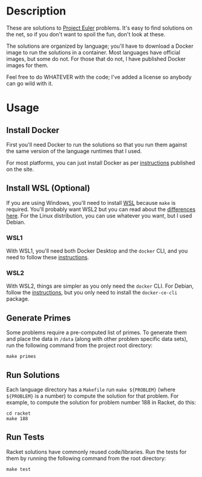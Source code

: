 # Description

These are solutions to [Project Euler](https://projecteuler.net/) problems.
It's easy to find solutions on the net, so if you don't want to spoil the fun,
don't look at these.

The solutions are organized by language; you'll have to download a Docker image
to run the solutions in a container.  Most languages have official images, but
some do not.  For those that do not, I have published Docker images for them.

Feel free to do WHATEVER with the code; I've added a license so anybody can go
wild with it.

# Usage
## Install Docker

First you'll need Docker to run the solutions so that you run them against the
same version of the language runtimes that I used.

For most platforms, you can just install Docker as per
[instructions](https://docs.docker.com/engine/install/) published on the site.

## Install WSL (Optional)

If you are using Windows, you'll need to install [WSL](https://docs.microsoft.com/en-us/windows/wsl/install-win10)
because `make` is required.  You'll probably want WSL2 but you can read about the
[differences here](https://docs.microsoft.com/en-us/windows/wsl/compare-versions).
For the Linux distribution, you can use whatever you want, but I used Debian.

### WSL1

With WSL1, you'll need both Docker Desktop and the `docker` CLI, and you need to
follow these [instructions](https://nickjanetakis.com/blog/setting-up-docker-for-windows-and-wsl-to-work-flawlessly).

### WSL2

With WSL2, things are simpler as you only need the `docker` CLI.  For Debian,
follow the [instructions](https://docs.docker.com/engine/install/debian/), but
you only need to install the `docker-ce-cli` package.

## Generate Primes

Some problems require a pre-computed list of primes.  To generate them and place
the data in `/data` (along with other problem specific data sets), run the
following command from the project root directory:

    make primes

## Run Solutions

Each language directory has a `Makefile` run `make ${PROBLEM}` (where
`${PROBLEM}` is a number) to compute the solution for that problem.
For example, to compute the solution for problem number 188 in Racket, do this:

    cd racket
    make 188

## Run Tests

Racket solutions have commonly reused code/libraries.  Run the tests for them
by running the following command from the root directory:

    make test

